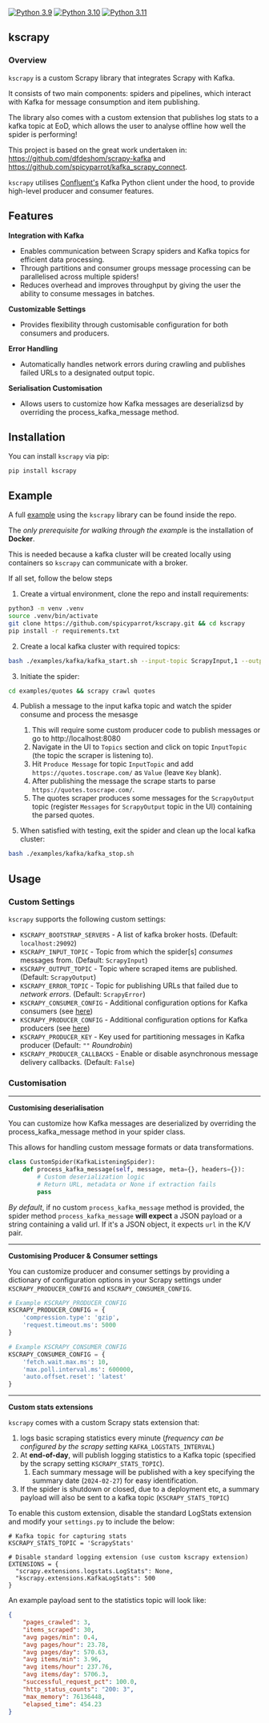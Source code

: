 [![Python 3.9](https://img.shields.io/badge/python-3.9-blue.svg)](https://www.python.org/downloads/release/python-3918) [![Python 3.10](https://img.shields.io/badge/python-3.10-blue.svg)](https://www.python.org/downloads/release/python-31013/) [![Python 3.11](https://img.shields.io/badge/python-3.11-blue.svg)](https://www.python.org/downloads/release/python-3117/)
## kscrapy 

### Overview

`kscrapy` is a custom Scrapy library that integrates Scrapy with Kafka.

It consists of two main components: spiders and pipelines, which interact with Kafka for message consumption and item publishing.

The library also comes with a custom extension that publishes log stats to a kafka topic at EoD, which allows the user to analyse offline how well the spider is performing!

This project is based on the great work undertaken in: https://github.com/dfdeshom/scrapy-kafka and https://github.com/spicyparrot/kafka_scrapy_connect.

`kscrapy` utilises [Confluent's](https://github.com/confluentinc/confluent-kafka-python) Kafka Python client under the hood, to provide high-level producer and consumer features.

## Features

**Integration with Kafka**
   - Enables communication between Scrapy spiders and Kafka topics for efficient data processing.
   - Through partitions and consumer groups message processing can be parallelised across multiple spiders!
   - Reduces overhead and improves throughput by giving the user the ability to consume messages in batches.

**Customizable Settings**
   - Provides flexibility through customisable configuration for both consumers and producers.

**Error Handling**
   - Automatically handles network errors during crawling and publishes failed URLs to a designated output topic. 

**Serialisation Customisation**
   - Allows users to customize how Kafka messages are deserializsd by overriding the process_kafka_message method.

## Installation

You can install `kscrapy` via pip:
```
pip install kscrapy
```

## Example

A full [example](https://github.com/spicyparrot/kscrapy?tab=readme-ov-file#example) using the `kscrapy` library can be found inside the repo.

The *only prerequisite for walking through the exampl*e is the installation of **Docker**.

This is needed because a kafka cluster will be created locally using containers so `kscrapy` can communicate with a broker. 

If all set, follow the below steps

1. Create a virtual environment, clone the repo and install requirements:
```bash
python3 -m venv .venv
source .venv/bin/activate
git clone https://github.com/spicyparrot/kscrapy.git && cd kscrapy
pip install -r requirements.txt
```
2. Create a local kafka cluster with required topics:

```bash
bash ./examples/kafka/kafka_start.sh --input-topic ScrapyInput,1 --output-topic ScrapyOutput,1 --error-topic ScrapyError,1 --stats-topic ScrapyStats,1
```

3. Initiate the spider:
```bash
cd examples/quotes && scrapy crawl quotes
```

4. Publish a message to the input kafka topic and watch the spider consume and process the mesasge
   1.  This will require some custom producer code to publish messages or go to http://localhost:8080
   2. Navigate in the UI to `Topics` section and click on topic `InputTopic` (the topic the scraper is listening to).
   3. Hit `Produce Message` for topic `InputTopic` and add `https://quotes.toscrape.com/` as `Value` (leave `Key` blank).
   4. After publishing the message the scrape starts to parse `https://quotes.toscrape.com/`.
   5. The quotes scraper produces some messages for the `ScrapyOutput` topic (register `Messages` for `ScrapyOutput` topic in the UI) containing the parsed quotes. 


5. When satisfied with testing, exit the spider and clean up the local kafka cluster:
```bash
bash ./examples/kafka/kafka_stop.sh
```

## Usage

### Custom Settings
`kscrapy` supports the following custom settings:

- `KSCRAPY_BOOTSTRAP_SERVERS`	- A list of kafka broker hosts. (Default: `localhost:29092`)
- `KSCRAPY_INPUT_TOPIC`	- Topic from which the spider[s] *consumes* messages from. (Default: `ScrapyInput`)
- `KSCRAPY_OUTPUT_TOPIC` - Topic where scraped items are published. (Default: `ScrapyOutput`)
- `KSCRAPY_ERROR_TOPIC`	- Topic for publishing URLs that failed due to *network errors*. (Default: `ScrapyError`)
- `KSCRAPY_CONSUMER_CONFIG` - Additional configuration options for Kafka consumers (see [here](https://github.com/confluentinc/librdkafka/blob/master/CONFIGURATION.md))
- `KSCRAPY_PRODUCER_CONFIG` - Additional configuration options for Kafka producers (see [here](https://github.com/confluentinc/librdkafka/blob/master/CONFIGURATION.md))
- `KSCRAPY_PRODUCER_KEY` - Key used for partitioning messages in Kafka producer (Default: `""` *Roundrobin*)
- `KSCRAPY_PRODUCER_CALLBACKS` - Enable or disable asynchronous message delivery callbacks. (Default: `False`)

### Customisation

---

**Customising deserialisation** 

You can customize how Kafka messages are deserialized by overriding the process_kafka_message method in your spider class. 

This allows for handling custom message formats or data transformations.

```python
class CustomSpider(KafkaListeningSpider):
	def process_kafka_message(self, message, meta={}, headers={}):
		# Custom deserialization logic
		# Return URL, metadata or None if extraction fails
		pass
```

*By default*, if no custom `process_kafka_message` method is provided, the spider method `process_kafka_message` **will expect** a JSON payload or a string containing a valid url. If it's a JSON object, it expects `url` in the K/V pair.

---

**Customising Producer & Consumer settings**

You can customize producer and consumer settings by providing a dictionary of configuration options in your Scrapy settings under `KSCRAPY_PRODUCER_CONFIG` and `KSCRAPY_CONSUMER_CONFIG`.

```python
# Example KSCRAPY_PRODUCER_CONFIG
KSCRAPY_PRODUCER_CONFIG = {
	'compression.type': 'gzip',
	'request.timeout.ms': 5000
}

# Example KSCRAPY_CONSUMER_CONFIG
KSCRAPY_CONSUMER_CONFIG = {
	'fetch.wait.max.ms': 10,
	'max.poll.interval.ms': 600000,
	'auto.offset.reset': 'latest'
}
```
---
**Custom stats extensions**

`kscrapy` comes with a custom Scrapy stats extension that:
1. logs basic scraping statistics every minute (*frequency can be configured by the scrapy setting* `KAFKA_LOGSTATS_INTERVAL`)
2. At **end-of-day**, will publish logging statistics to a Kafka topic (specified by the scrapy setting `KSCRAPY_STATS_TOPIC`).
   1. Each summary message will be published with a key specifying the summary date (`2024-02-27`) for easy identification.
3.	If the spider is shutdown or closed, due to a deployment etc, a summary payload will also be sent to a kafka topic (`KSCRAPY_STATS_TOPIC`)


To enable this custom extension, disable the standard LogStats extension and modify your `settings.py` to include the below:
```
# Kafka topic for capturing stats
KSCRAPY_STATS_TOPIC = 'ScrapyStats'

# Disable standard logging extension (use custom kscrapy extension)
EXTENSIONS = {
  "scrapy.extensions.logstats.LogStats": None,
  "kscrapy.extensions.KafkaLogStats": 500
}
```

An example payload sent to the statistics topic will look like:
```json
{
	"pages_crawled": 3,
	"items_scraped": 30,
	"avg pages/min": 0.4,
	"avg pages/hour": 23.78,
	"avg pages/day": 570.63,
	"avg items/min": 3.96,
	"avg items/hour": 237.76,
	"avg items/day": 5706.3,
	"successful_request_pct": 100.0,
	"http_status_counts": "200: 3",
	"max_memory": 76136448,
	"elapsed_time": 454.23
}
```

